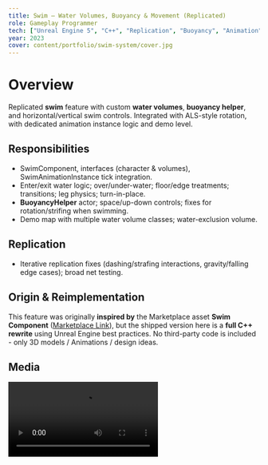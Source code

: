 ```yaml
---
title: Swim — Water Volumes, Buoyancy & Movement (Replicated)
role: Gameplay Programmer
tech: ["Unreal Engine 5", "C++", "Replication", "Buoyancy", "Animation", "Internal"]
year: 2023
cover: content/portfolio/swim-system/cover.jpg
---
```


# Overview
Replicated **swim** feature with custom **water volumes**, **buoyancy helper**, and horizontal/vertical swim controls. Integrated with ALS-style rotation, with dedicated animation instance logic and demo level.

## Responsibilities
- SwimComponent, interfaces (character & volumes), SwimAnimationInstance tick integration.
- Enter/exit water logic; over/under-water; floor/edge treatments; transitions; leg physics; turn-in-place.
- **BuoyancyHelper** actor; space/up-down controls; fixes for rotation/strifing when swimming.
- Demo map with multiple water volume classes; water-exclusion volume.

## Replication
- Iterative replication fixes (dashing/strafing interactions, gravity/falling edge cases); broad net testing.

## Origin & Reimplementation
This feature was originally **inspired by** the Marketplace asset **Swim Component** ([Marketplace Link](https://www.fab.com/listings/5344cefe-5b67-40ac-a167-e1727a79aeca)), but the shipped version here is a **full C++ rewrite** using Unreal Engine best practices. No third-party code is included - only 3D models / Animations / design ideas.

## Media
<video controls preload="metadata">
  <source src="content/portfolio/swim-system/video.mp4" type="video/mp4" />
</video>
